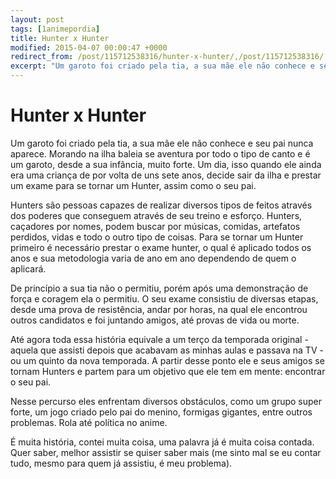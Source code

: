 ```yaml
---
layout: post
tags: [1animepordia]
title: Hunter x Hunter
modified: 2015-04-07 00:00:47 +0000
redirect_from: /post/115712538316/hunter-x-hunter/,/post/115712538316/
excerpt: "Um garoto foi criado pela tia, a sua mãe ele não conhece e seu pai nunca aparece. Morando na ilha baleia se aventura por todo o tipo de canto e é um garoto, desde a sua infância, muito forte. Um dia, isso quando ele ainda era uma criança de por volta de uns sete anos, decide sair da ilha e prestar um exame para se tornar um Hunter, assim como o seu pai."
---
```


Hunter x Hunter
===============

Um garoto foi criado pela tia, a sua mãe ele não conhece e seu pai nunca
aparece. Morando na ilha baleia se aventura por todo o tipo de canto e é
um garoto, desde a sua infância, muito forte. Um dia, isso quando ele
ainda era uma criança de por volta de uns sete anos, decide sair da ilha
e prestar um exame para se tornar um Hunter, assim como o seu pai.

Hunters são pessoas capazes de realizar diversos tipos de feitos através
dos poderes que conseguem através de seu treino e esforço. Hunters,
caçadores por nomes, podem buscar por músicas, comidas, artefatos
perdidos, vidas e todo o outro tipo de coisas. Para se tornar um Hunter
primeiro é necessário prestar o exame hunter, o qual é aplicado todos os
anos e sua metodologia varia de ano em ano dependendo de quem o
aplicará.

De princípio a sua tia não o permitiu, porém após uma demonstração de
força e coragem ela o permitiu. O seu exame consistiu de diversas
etapas, desde uma prova de resistência, andar por horas, na qual ele
encontrou outros candidatos e foi juntando amigos, até provas de vida ou
morte.

Até agora toda essa história equivale a um terço da temporada original -
aquela que assisti depois que acabavam as minhas aulas e passava na TV -
ou um quinto da nova temporada. A partir desse ponto ele e seus amigos
se tornam Hunters e partem para um objetivo que ele tem em mente:
encontrar o seu pai.

Nesse percurso eles enfrentam diversos obstáculos, como um grupo super
forte, um jogo criado pelo pai do menino, formigas gigantes, entre
outros problemas. Rola até política no anime.

É muita história, contei muita coisa, uma palavra já é muita coisa
contada. Quer saber, melhor assistir se quiser saber mais (me sinto mal
se eu contar tudo, mesmo para quem já assistiu, é meu problema).



